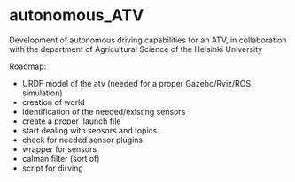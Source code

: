 # autonomous_ATV
Development of autonomous driving capabilities for an ATV, in collaboration with the department of Agricultural Science of the Helsinki University


Roadmap:

- URDF model of the atv (needed for a proper Gazebo/Rviz/ROS simulation)
- creation of world
- identification of the needed/existing sensors
- create a proper .launch file
- start dealing with sensors and topics 
-  check for needed sensor plugins
- wrapper for sensors
- calman filter (sort of)
- script for dirving

